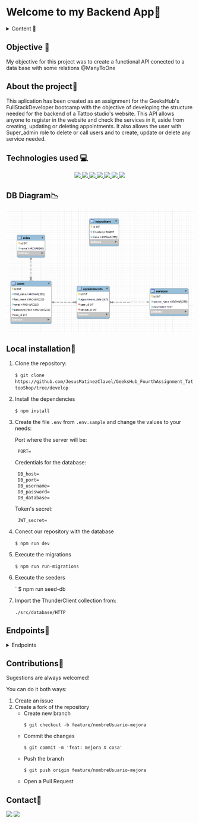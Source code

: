 # Welcome to my Backend App📢

<details>
  <summary>Content 📝</summary>
  <ol>
    <li><a href="#objective">Objective</a></li>
    <li><a href="#about-the-project">About the project</a></li>
    <li><a href="#stack">Technologies used</a></li>
    <li><a href="#diagram-bd">Diagram</a></li>
    <li><a href="#Local-installation">Installation</a></li>
    <li><a href="#endpoints">Endpoints</a></li>
    <li><a href="#contribuciones">Contribuciones</a></li>
    <li><a href="#contacto">Contacto</a></li>
  </ol>
</details>

## Objective 🎯
My objective for this project was to create a functional API conected to a data base with some relations @ManyToOne

## About the project📑
This aplication has been created as an assignment for the GeeksHub's FullStackDeveloper bootcamp with the objective of developing the structure needed for the backend of a Tattoo studio's website. This API allows anyone to register in the website and check the services in it, aside from creating, updating or deleting appointments. It also allows the user with Super_admin role to delete or call users and to create, update or delete any service needed.  

## Technologies used 💻
<div align="center">
<a href="https://www.expressjs.com/">
    <img src= "https://img.shields.io/badge/express.js-%23404d59.svg?style=for-the-badge&logo=express&logoColor=%2361DAFB"/>
</a>
<a href="https://nextjs.org/">
    <img src= "https://img.shields.io/badge/node.js-026E00?style=for-the-badge&logo=node.js&logoColor=white"/>
</a>
<a href="https://www.docker.com/">
    <img src= "https://img.shields.io/badge/docker-2496ED?style=for-the-badge&logo=docker&logoColor=white"/>
</a>
<a href="https://www.mysql.com/">
    <img src= "https://img.shields.io/badge/mysql-3E6E93?style=for-the-badge&logo=mysql&logoColor=white"/>
</a>
<a href="https://git-scm.com/">
    <img src= "https://img.shields.io/badge/git-F54D27?style=for-the-badge&logo=git&logoColor=white"/>
</a>
<a href="https://www.github.com/">
    <img src= "https://img.shields.io/badge/github-24292F?style=for-the-badge&logo=github&logoColor=white"/>
</a>
<a href="https://jwt.io/">
    <img src= "https://img.shields.io/badge/JWT-grey?style=for-the-badge&logo=JSON%20web%20tokens"/>
</a>
 </div>

## DB Diagram📉
![Diagram for the first tables created](./img/Diagram_Tables.png)

## Local installation🔨
1. Clone the repository:

    `$ git clone https://github.com/JesusMatinezClavel/GeeksHub_FourthAssignment_TattooShop/tree/develop`

2. Install the dependencies

    ` $ npm install `

3. Create the file `.env` from `.env.sample` and change the values to your needs:

    Port where the server will be:

        PORT= 

    Credentials for the database:

        DB_host= 
        DB_port= 
        DB_username= 
        DB_password= 
        DB_database= 

    Token's secret:

        JWT_secret=

4. Conect our repository with the database

    `$ npm run dev`

5. Execute the migrations

    ` $ npm run run-migrations ` 

6. Execute the seeders

    ` $ npm run seed-db

7. Import the ThunderClient collection from: 

    `./src/database/HTTP`


## Endpoints🚩
<details>
<summary>Endpoints</summary>

- AUTH
    - REGISTER

            POST localhost:4000/api/auth/register
        body:
        ``` js
            {
              "firstName": "Test",
              "lastName": "User",
              "email": "test@user.com",
              "passwordHash": "12345678"
            }
        ```

    - LOGIN

            POST localhost:4000/api/auth/login 
        body:
        ``` js
            {
              "email": "super_admin@super_admin.com",
              "password": "password"
            }
        ```
- SUPERADMIN
    - Get All Users

            GET localhost:4000/api/users?limit&page

    - Get User by Email

            POST localhost:4000/api/users?email=ejemplo@ejemplo.com

    - Update User

            Put localhost:4000/api/users/:id

    - Delete User

            DELETE localhost:4000/api/users/:id

- USERS
    - Get Own Profile

            GET localhost:4000/api/users/profile

    - Update Own Profile

            PUT localhost:4000/api/users/profile
        body:
        ``` js
            {
              "firstName": "user",
              "lastName": "test",
              "email": "user@user.com",
              "password": "password"
            }
        ```

- APPOINTMENTS
    - New Appointment

            POST localhost:4000/api/appointments
        body:
        ``` js
            {
              "date": "2022-02-03",
              "service": "3"
            }
        ```

    - Update Appointment

            PUT localhost:4000/api/appointments
        body:
        ``` js
            {
              "appointmentID": 16,
              "date": "2029-11-04",
              "service": "4"
            }
        ```

    - Get Appointments

            GET localhost:4000/api/appointments
        body:
        ``` js
            {
              "appointmentID": 16,
              "date": "2029-11-04",
              "service": "4"
            }
        ```

    - Get Appointments by ID

            GET localhost:4000/api/appointments/:id
        body:
        ``` js
            {
              "appointmentID": 16,
              "date": "2029-11-04",
              "service": "4"
            }
        ```

- SERVICES
    - Get All Services

            GET localhost:4000/api/appointments

    - Create New Service

            POST localhost:4000/api/services
        body:
        ``` js
            {
            "serviceName": "toigo",
            "description": "Ofrecemos servicios profesionales para la colocación de piercings y dilatadores. Nuestro equipo garantiza procedimientos seguros y estilos variados para satisfacer las preferencias individuales de nuestros clientes."
            }
        ```

    - Update Service

            PUT localhost:4000/api/services/:id
        body:
        ``` js
            {
              "serviceName": "3",
              "description": "huio"
            }
        ```

    - Delete Service

            DELETE localhost:4000/api/services/:id

</details>

## Contributions🤘
Sugestions are always welcomed!

You can do it both ways:

1. Create an issue
2. Create a fork of the repository
    - Create new branch
        ```
        $ git checkout -b feature/nombreUsuario-mejora
        ```
    - Commit the changes
        ```
        $ git commit -m 'feat: mejora X cosa'
        ```
    - Push the branch
        ```
        $ git push origin feature/nombreUsuario-mejora
        ```
    - Open a Pull Request

## Contact📧
<a href = "mailto:jmcvalles@gmail.com"><img src="https://img.shields.io/badge/Gmail-C6362C?style=for-the-badge&logo=gmail&logoColor=white" target="_blank"></a>
<a href="https://www.linkedin.com/in/jes%C3%BAs-mart%C3%ADnez-clavel-vall%C3%A9s-913294108?lipi=urn%3Ali%3Apage%3Ad_flagship3_profile_view_base_contact_details%3BtQmk%2FVrTShiKcofYcK6uYg%3D%3D" target="_blank"><img src="https://img.shields.io/badge/-LinkedIn-%230077B5?style=for-the-badge&logo=linkedin&logoColor=white" target="_blank"></a> 
</p>

